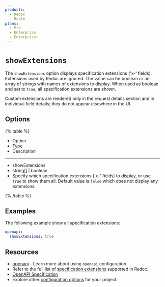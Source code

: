 ```yaml
---
products:
  - Redoc
  - Realm
plans:
  - Pro
  - Enterprise
  - Enterprise+
---
```

# `showExtensions`

The `showExtensions` option displays specification extensions ('x-' fields).
Extensions used by Redoc are ignored.
The value can be boolean or an array of strings with names of extensions to display. When used as boolean and set to `true`, all specification extensions are shown.

Custom extensions are rendered only in the request details section and in individual field details; they do not appear elsewhere in the UI.

## Options

{% table %}

* Option
* Type
* Description

---

* showExtensions
* string[] | boolean
* Specify which specification extensions ('x-' fields) to display, or use `true` to show them all.
  Default value is `false` which does not display any extensions.

{% /table %}

## Examples

The following example show all specification extensions:

```yaml {% title="redocly.yaml" %}
openapi:
  showExtensions: true
```

## Resources

- [openapi](./index.md) - Learn more about using `openapi` configuration.
- Refer to the full list of [specification extensions](../../author/reference/openapi-extensions/index.md) supported in Redoc.
- [OpenAPI Specification](https://spec.openapis.org/oas/latest.html)
- Explore other [configuration options](../index.md) for your project.
